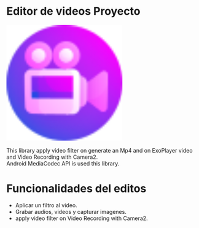 # Editor de videos Proyecto

<img src="https://github.com/RaulRodriguez71/Editor_de_videos_proyecto/blob/main/Imagenes/icono_app.png" width="60%" height="60%" />

This library apply video filter on generate an Mp4 and on ExoPlayer video and Video Recording with Camera2.<br>
Android MediaCodec API is used this library.

# Funcionalidades del editos
* Aplicar un filtro al video.
* Grabar audios, videos y capturar imagenes.
* apply video filter on Video Recording with Camera2.

